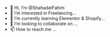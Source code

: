 - 👋 Hi, I’m @ShahadatFahim
- 👀 I’m interested in Freelancing...
- 🌱 I’m currently learning Elementor & Shopify...
- 💞️ I’m looking to collaborate on ...
- 📫 How to reach me ...

<!---
ShahadatFahim/ShahadatFahim is a ✨ special ✨ repository because its `README.md` (this file) appears on your GitHub profile.
You can click the Preview link to take a look at your changes.
--->
